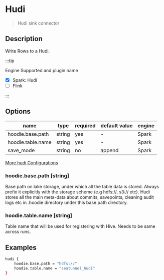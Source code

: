 # Hudi

> Hudi sink connector

## Description

Write Rows to a Hudi.

:::tip

Engine Supported and plugin name

* [x] Spark: Hudi
* [ ] Flink

:::

## Options

| name | type | required | default value | engine |
| --- | --- | --- | --- | --- |
| hoodie.base.path | string | yes | - | Spark |
| hoodie.table.name | string | yes | - | Spark |
| save_mode	 | string | no | append | Spark |

[More hudi Configurations](https://hudi.apache.org/docs/configurations/#Write-Options)

### hoodie.base.path [string]

Base path on lake storage, under which all the table data is stored. Always prefix it explicitly with the storage scheme (e.g hdfs://, s3:// etc). Hudi stores all the main meta-data about commits, savepoints, cleaning audit logs etc in .hoodie directory under this base path directory.

### hoodie.table.name [string]

Table name that will be used for registering with Hive. Needs to be same across runs.

## Examples

```bash
hudi {
    hoodie.base.path = "hdfs://"
    hoodie.table.name = "seatunnel_hudi"
}
```
